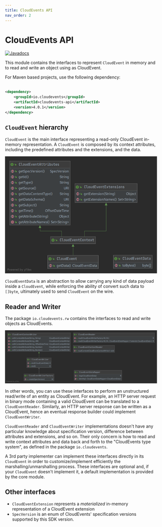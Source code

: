 ```yaml
---
title: CloudEvents API
nav_order: 2
---
```


# CloudEvents API

[![Javadocs](http://www.javadoc.io/badge/io.cloudevents/cloudevents-api.svg?color=green)](http://www.javadoc.io/doc/io.cloudevents/cloudevents-api)

This module contains the interfaces to represent `CloudEvent` in memory and to
read and write an object using as CloudEvent.

For Maven based projects, use the following dependency:

```xml

<dependency>
    <groupId>io.cloudevents</groupId>
    <artifactId>cloudevents-api</artifactId>
    <version>4.0.1</version>
</dependency>
```

## `CloudEvent` hierarchy

`CloudEvent` is the main interface representing a read-only CloudEvent in-memory
representation. A `CloudEvent` is composed by its context attributes, including
the predefined attributes and the extensions, and the data.

![](api.png)

`CloudEventData` is an abstraction to allow carrying any kind of data payload
inside a `CloudEvent`, while enforcing the ability of convert such data to
`[]byte`, ultimately used to send `CloudEvent` on the wire.

## Reader and Writer

The package `io.cloudevents.rw` contains the interfaces to read and write
objects as CloudEvents.

![](rw.png)

In other words, you can use these interfaces to perform an unstructured
read/write of an entity as CloudEvent. For example, an HTTP server request in
binary mode containing a valid CloudEvent can be translated to a
`CloudEventReader`. Similarly, an HTTP server response can be written as a
CloudEvent, hence an eventual response builder could implement
`CloudEventWriter`.

`CloudEventReader` and `CloudEventWriter` implementations doesn't have any
particular knowledge about specification version, difference between attributes
and extensions, and so on. Their only concern is how to read and write context
attributes and data back and forth to the "CloudEvents type system", as defined
in the package `io.cloudevents`.

A 3rd party implementer can implement these interfaces directly in its
`CloudEvent` in order to customize/implement efficiently the
marshalling/unmarshalling process. These interfaces are optional and, if your
`CloudEvent` doesn't implement it, a default implementation is provided by the
core module.

## Other interfaces

- `CloudEventExtension` represents a _materialized_ in-memory representation of a CloudEvent extension
- `SpecVersion` is an enum of CloudEvents' specification versions supported by this SDK version.
